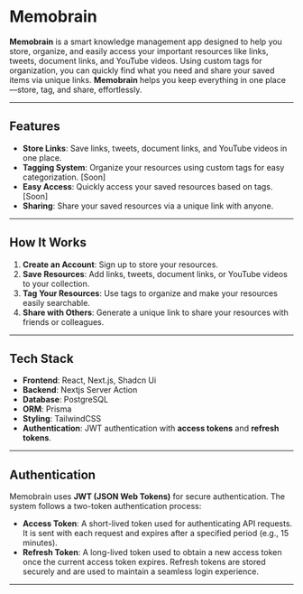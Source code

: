 # **Memobrain**

**Memobrain** is a smart knowledge management app designed to help you store, organize, and easily access your important resources like links, tweets, document links, and YouTube videos. Using custom tags for organization, you can quickly find what you need and share your saved items via unique links. **Memobrain** helps you keep everything in one place—store, tag, and share, effortlessly.

---

## **Features**

- **Store Links**: Save links, tweets, document links, and YouTube videos in one place.
- **Tagging System**: Organize your resources using custom tags for easy categorization. [Soon]
- **Easy Access**: Quickly access your saved resources based on tags. [Soon]
- **Sharing**: Share your saved resources via a unique link with anyone.

---

## **How It Works**

1. **Create an Account**: Sign up to store your resources.
2. **Save Resources**: Add links, tweets, document links, or YouTube videos to your collection.
3. **Tag Your Resources**: Use tags to organize and make your resources easily searchable.
4. **Share with Others**: Generate a unique link to share your resources with friends or colleagues.

---

## **Tech Stack**

- **Frontend**: React, Next.js, Shadcn Ui
- **Backend**: Nextjs Server Action
- **Database**: PostgreSQL
- **ORM**: Prisma
- **Styling**: TailwindCSS
- **Authentication**: JWT authentication with **access tokens** and **refresh tokens**.

---

## **Authentication**

Memobrain uses **JWT (JSON Web Tokens)** for secure authentication. The system follows a two-token authentication process:

- **Access Token**: A short-lived token used for authenticating API requests. It is sent with each request and expires after a specified period (e.g., 15 minutes).
- **Refresh Token**: A long-lived token used to obtain a new access token once the current access token expires. Refresh tokens are stored securely and are used to maintain a seamless login experience.

---
